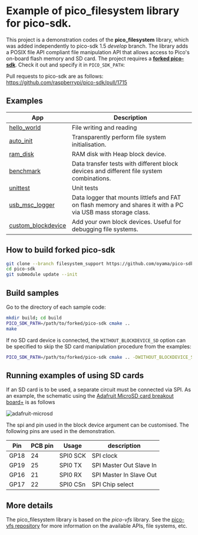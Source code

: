 # Example of pico\_filesystem library for pico-sdk.

This project is a demonstration codes of the **pico_filesystem** library, which was added independently to pico-sdk 1.5 _develop_ branch. The library adds a POSIX file API compliant file manipulation API that allows access to Pico's on-board flash memory and SD card.
The project requires a [**forked pico-sdk**](https://github.com/oyama/pico-sdk/tree/filesystem_support). Check it out and specify it in `PICO_SDK_PATH`:

Pull requests to pico-sdk are as follows:
https://github.com/raspberrypi/pico-sdk/pull/1715

## Examples

| App             | Description                                                             |
|-----------------|-------------------------------------------------------------------------|
| [hello\_world](hello_world) | File writing and reading                                    |
| [auto\_init](auto_init)     | Transparently perform file system initialisation.           |
| [ram\_disk](ram_disk)       | RAM disk with Heap block device.                                                        |
| [benchmark](benchmark)      | Data transfer tests with different block devices and different file system combinations.|
| [unittest](unittest)        | Unit tests                                                   |
| [usb\_msc\_logger](usb_msc_logger) | Data logger that mounts littlefs and FAT on flash memory and shares it with a PC via USB mass storage class.|
| [custom\_blockdevice](custom_blockdevice) | Add your own block devices. Useful for debugging file systems. |

## How to build forked pico-sdk

```bash
git clone --branch filesystem_support https://github.com/oyama/pico-sdk.git
cd pico-sdk
git submodule update --init
```

## Build samples

Go to the directory of each sample code:
```bash
mkdir build; cd build
PICO_SDK_PATH=/path/to/forked/pico-sdk cmake ..
make
```

If no SD card device is connected, the `WITHOUT_BLOCKDEVICE_SD` option can be specified to skip the SD card manipulation procedure from the examples:

```bash
PICO_SDK_PATH=/path/to/forked/pico-sdk cmake .. -DWITHOUT_BLOCKDEVICE_SD=YES
```

## Running examples of using SD cards

If an SD card is to be used, a separate circuit must be connected via SPI. As an example, the schematic using the [Adafruit MicroSD card breakout board+](https://www.adafruit.com/product/254) is as follows

![adafruit-microsd](https://github.com/oyama/pico-vfs/assets/27072/b96e8493-4f3f-4d44-964d-8ada61745dff)

The spi and pin used in the block device argument can be customised. The following pins are used in the demonstration.

| Pin  | PCB pin | Usage    | description             |
|------|---------|----------|-------------------------|
| GP18 | 24      | SPI0 SCK | SPI clock               |
| GP19 | 25      | SPI0 TX  | SPI Master Out Slave In |
| GP16 | 21      | SPI0 RX  | SPI Master In Slave Out |
| GP17 | 22      | SPI0 CSn | SPI Chip select         |


## More details

The pico\_filesystem library is based on the _pico-vfs_ library. See the [pico-vfs repository](https://github.com/oyama/pico-vfs) for more information on the available APIs, file systems, etc.
